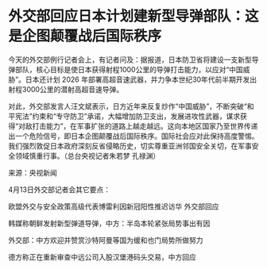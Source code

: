 # 外交部回应日本计划建新型导弹部队：这是企图颠覆战后国际秩序

今天的外交部例行记者会上，有记者问及：据报道，日本防卫省将建设一支新型导弹部队，核心目标是使日本获得射程1000公里的导弹打击能力，以应对“中国威胁”。日本还计划
2026 年部署高超音速武器，并力争本世纪30年代前半期开发出射程3000公里的潜射高超音速导弹。

对此，外交部发言人汪文斌表示，日方近年来反复炒作“中国威胁”，不断突破“和平宪法”约束和“专守防卫”承诺，大幅增加防卫支出，发展进攻性武器，谋求获得“对敌打击能力”，在军事扩张的道路上越走越远。这向本地区国家乃至世界传递出一个危险信号，即日本企图颠覆战后国际秩序。国际社会应对此保持高度警惕。我们强烈敦促日本政府深刻反省侵略历史，切实尊重亚洲邻国安全关切，在军事安全领域慎重行事。（总台央视记者朱若梦
孔禄渊）

来源：央视新闻

4月13日外交部记者会其它要点：

欧盟外交与安全政策高级代表博雷利因新冠阳性推迟访华 外交部回应

韩媒称朝鲜发射新型弹道导弹，中方：半岛本轮紧张局势事出有因

外交部：中方欢迎并赞赏沙特阿曼等国为缓和也门局势所做努力

德方称正在重新审查中远公司入股汉堡港码头交易，中方回应


